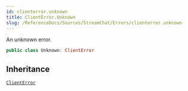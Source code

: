 ```yaml
---
id: clienterror.unknown 
title: ClientError.Unknown
slug: /ReferenceDocs/Sources/StreamChat/Errors/clienterror.unknown
---
```


An unknown error.

``` swift
public class Unknown: ClientError 
```

## Inheritance

[`ClientError`](ClientError)
